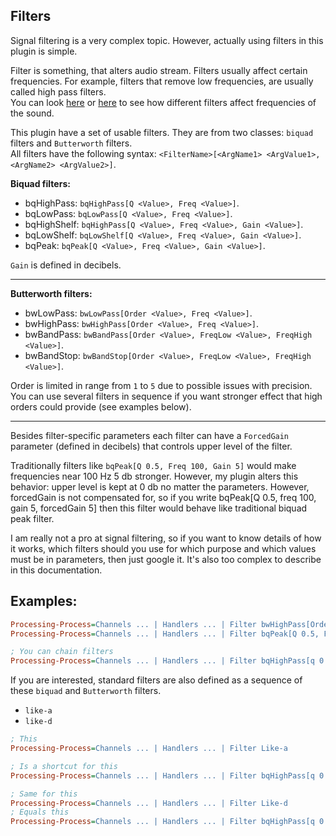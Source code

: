 ## Filters

Signal filtering is a very complex topic. However, actually using filters in this plugin is simple.

Filter is something, that alters audio stream. Filters usually affect certain frequencies. For example, filters that remove low frequencies, are usually called high pass filters.<br/>
You can look [here](http://jaggedplanet.com/iir/iir-explorer.asp) or [here](https://www.earlevel.com/main/2013/10/13/biquad-calculator-v2/) to see how different filters affect frequencies of the sound.

This plugin have a set of usable filters. They are from two classes: `biquad` filters and `Butterworth` filters.<br/>
All filters have the following syntax: `<FilterName>[<ArgName1> <ArgValue1>, <ArgName2> <ArgValue2>]`.

**Biquad filters:**

- bqHighPass: `bqHighPass[Q <Value>, Freq <Value>]`.
- bqLowPass: `bqLowPass[Q <Value>, Freq <Value>]`.
- bqHighShelf: `bqHighPass[Q <Value>, Freq <Value>, Gain <Value>]`.
- bqLowShelf: `bqLowShelf[Q <Value>, Freq <Value>, Gain <Value>]`.
- bqPeak: `bqPeak[Q <Value>, Freq <Value>, Gain <Value>]`.

`Gain` is defined in decibels.

---

**Butterworth filters:**

- bwLowPass: `bwLowPass[Order <Value>, Freq <Value>]`.
- bwHighPass: `bwHighPass[Order <Value>, Freq <Value>]`.
- bwBandPass: `bwBandPass[Order <Value>, FreqLow <Value>, FreqHigh <Value>]`.
- bwBandStop: `bwBandStop[Order <Value>, FreqLow <Value>, FreqHigh <Value>]`.

Order is limited in range from `1` to `5` due to possible issues with precision. You can use several filters in sequence if you want stronger effect that high orders could provide (see examples below).

---

Besides filter-specific parameters each filter can have a `ForcedGain` parameter (defined in decibels) that controls upper level of the filter.

Traditionally filters like `bqPeak[Q 0.5, Freq 100, Gain 5]` would make frequencies near 100 Hz 5 db stronger. However, my plugin alters this behavior: upper level is kept at 0 db no matter the parameters. However, forcedGain is not compensated for, so if you write bqPeak[Q 0.5, freq 100, gain 5, forcedGain 5] then this filter would behave like traditional biquad peak filter.

I am really not a pro at signal filtering, so if you want to know details of how it works, which filters should you use for which purpose and which values must be in parameters, then just google it. It's also too complex to describe in this documentation.

## Examples:

```ini
Processing-Process=Channels ... | Handlers ... | Filter bwHighPass[Order 3, Freq 2000]
Processing-Process=Channels ... | Handlers ... | Filter bqPeak[Q 0.5, Freq 100, Gain 5]

; You can chain filters
Processing-Process=Channels ... | Handlers ... | Filter bqHighPass[q 0.3, freq 200, forcedGain 3.58] bwLowPass[order 5, freq 10000]
```

If you are interested, standard filters are also defined as a sequence of these `biquad` and `Butterworth` filters.

- `like-a`
- `like-d`

```ini
; This
Processing-Process=Channels ... | Handlers ... | Filter Like-a

; Is a shortcut for this
Processing-Process=Channels ... | Handlers ... | Filter bqHighPass[q 0.3, freq 200, forcedGain 3.58] bwLowPass[order 5, freq 10000]

; Same for this
Processing-Process=Channels ... | Handlers ... | Filter Like-d
; Equals this
Processing-Process=Channels ... | Handlers ... | Filter bqHighPass[q 0.3, freq 200, forcedGain 3.65] bqPeak[q 1.0, freq 6000, gain 5.28] bwLowPass[order 5, freq 10000]
```
